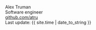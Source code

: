<div class="footer">
  <div class="contact">
    <p>
      Alex Truman<br />
      Software engineer<br />
      <a href="https://github.com/atru">github.com/atru</a><br />
      Last update: {{ site.time | date_to_string }}
    </p>
  </div>
</div>